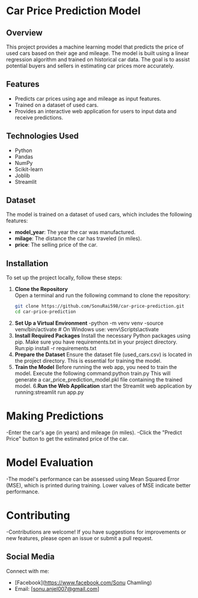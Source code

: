 # Car Price Prediction Model

## Overview

This project provides a machine learning model that predicts the price of used cars based on their age and mileage. The model is built using a linear regression algorithm and trained on historical car data. The goal is to assist potential buyers and sellers in estimating car prices more accurately.

## Features

- Predicts car prices using age and mileage as input features.
- Trained on a dataset of used cars.
- Provides an interactive web application for users to input data and receive predictions.

## Technologies Used

- Python
- Pandas
- NumPy
- Scikit-learn
- Joblib
- Streamlit 

## Dataset

The model is trained on a dataset of used cars, which includes the following features:
- **model_year**: The year the car was manufactured.
- **milage**: The distance the car has traveled (in miles).
- **price**: The selling price of the car.

## Installation

To set up the project locally, follow these steps:

1. **Clone the Repository**  
   Open a terminal and run the following command to clone the repository:
   ```bash
   git clone https://github.com/SonuRai598/car-price-prediction.git
   cd car-price-prediction
2. **Set Up a Virtual Environment**
-python -m venv venv
-source venv/bin/activate  # On Windows use: venv\Scripts\activate
3. **Install Required Packages**
Install the necessary Python packages using pip. Make sure you have requirements.txt in your project directory. Run:pip install -r requirements.txt
4. **Prepare the Dataset**
Ensure the dataset file (used_cars.csv) is located in the project directory. This is essential for training the model.
5. **Train the Model**
Before running the web app, you need to train the model. Execute the following command:python train.py
This will generate a car_price_prediction_model.pkl file containing the trained model.
6.**Run the Web Application**
start the Streamlit web application by running:streamlit run app.py

# Making Predictions
-Enter the car's age (in years) and mileage (in miles).
-Click the "Predict Price" button to get the estimated price of the car.

# Model Evaluation
-The model's performance can be assessed using Mean Squared Error (MSE), which is printed during training. Lower values of MSE indicate better performance.

# Contributing
-Contributions are welcome! If you have suggestions for improvements or new features, please open an issue or submit a pull request.

## Social Media
Connect with me:
- [Facebook](https://www.facebook.com/Sonu Chamling) 
- Email: [sonu.anjel007@gmail.com]  



